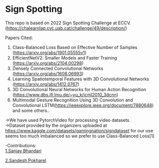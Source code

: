 # Sign Spotting
This repo is based on 2022 Sign Spotting Challenge at ECCV.(https://chalearnlap.cvc.uab.cat/challenge/49/description/)

Papers Cited:
1. Class-Balanced Loss Based on Effective Number of Samples (https://arxiv.org/abs/1901.05555v1) 
2. EfficientNetV2: Smaller Models and Faster Training (https://arxiv.org/abs/2104.00298)
3. Densely Connected Convolutional Networks (https://arxiv.org/abs/1608.06993)
4. Learning Spatiotemporal Features with 3D Convolutional Networks (https://arxiv.org/abs/1412.0767)
5. 3D Convolutional Neural Networks for Human Action Recognition (https://www.dbs.ifi.lmu.de/~yu_k/icml2010_3dcnn)
6. Multimodal Gesture Recognition Using 3D Convolution and Convolutional LSTM(https://ieeexplore.ieee.org/document/7880648)
and some others..


->We have used PytorchVideo for processing video datasets.<br/>
->Dataset provided by the organizers uploaded at https://www.kaggle.com/datasets/gamingnation/signdataset for our use seems too much imbalanced so we prefer to use Class-Balanced Loss[1]

-Contributions:<br/>
<a href = "https://github.com/sanjaybhandarii">
  1.Sanjay Bhandari
</a>

<a href = "https://github.com/sandeshpokhrel54">
  2.Sandesh Pokharel
</a>
